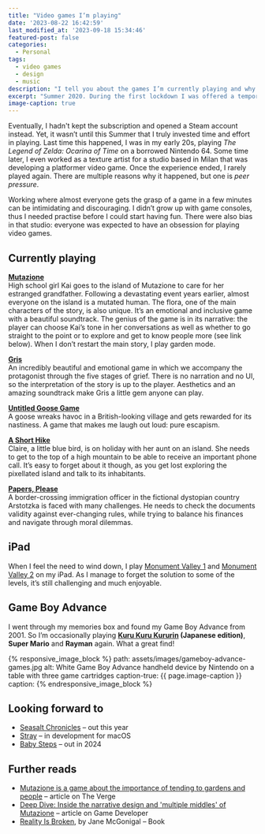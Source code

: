 ```yaml
---
title: "Video games I‘m playing"
date: '2023-08-22 16:42:59'
last_modified_at: '2023-09-18 15:34:46'
featured-post: false
categories:
  - Personal
tags:
  - video games
  - design
  - music
description: "I tell you about the games I’m currently playing and why I like them."
excerpt: "Summer 2020. During the first lockdown I was offered a temporary subscription to Apple Arcade because I had bought an iPad months before. That’s how I started playing video games again."
image-caption: true
---
```

Eventually, I hadn't kept the subscription and opened a Steam account instead. Yet, it wasn’t until this Summer that I truly invested time and effort in playing. Last time this happened, I was in my early 20s, playing _The Legend of Zelda: Ocarina of Time_ on a borrowed Nintendo 64. Some time later, I even worked as a texture artist for a studio based in Milan that was developing a platformer video game. Once the experience ended, I rarely played again. There are multiple reasons why it happened, but one is _peer pressure_.

Working where almost everyone gets the grasp of a game in a few minutes can be intimidating and discouraging. I didn’t grow up with game consoles, thus I needed practise before I could start having fun. There were also bias in that studio: everyone was expected to have an obsession for playing video games.

## Currently playing

**[Mutazione](http://mutazionegame.com/)**  
High school girl Kai goes to the island of Mutazione to care for her estranged grandfather. Following a devastating event years earlier, almost everyone on the island is a mutated human. The flora, one of the main characters of the story, is also unique. It’s an emotional and inclusive game with a beautiful soundtrack. The genius of the game is in its narrative: the player can choose Kai’s tone in her conversations as well as whether to go straight to the point or to explore and get to know people more (see link below). When I don’t restart the main story, I play garden mode.

**[Gris](https://nomada.studio/)**  
An incredibly beautiful and emotional game in which we accompany the protagonist through the five stages of grief. There is no narration and no UI, so the interpretation of the story is up to the player. Aesthetics and an amazing soundtrack make Gris a little gem anyone can play.

**[Untitled Goose Game](https://goose.game/)**  
A goose wreaks havoc in a British-looking village and gets rewarded for its nastiness. A game that makes me laugh out loud: pure escapism.

**[A Short Hike](https://en.wikipedia.org/wiki/A_Short_Hike)**  
Claire, a little blue bird, is on holiday with her aunt on an island. She needs to get to the top of a high mountain to be able to receive an important phone call. It’s easy to forget about it though, as you get lost exploring the pixellated island and talk to its inhabitants.

**[Papers, Please](https://en.wikipedia.org/wiki/Papers,_Please)**  
A border-crossing immigration officer in the fictional dystopian country Arstotzka is faced with many challenges. He needs to check the documents validity against ever-changing rules, while trying to balance his finances and navigate through moral dilemmas.

## iPad
When I feel the need to wind down, I play [Monument Valley 1](https://en.wikipedia.org/wiki/Monument_Valley_(video_game)) and [Monument Valley 2](https://en.wikipedia.org/wiki/Monument_Valley_2) on my iPad. As I manage to forget the solution to some of the levels, it’s still challenging and much enjoyable.

## Game Boy Advance
I went through my memories box and found my Game Boy Advance from 2001. So I’m occasionally playing **[Kuru Kuru Kururin](https://en.wikipedia.org/wiki/Kuru_Kuru_Kururin) (Japanese edition)**, **Super Mario** and **Rayman** again. What a great find!

{% responsive_image_block %}
  path: assets/images/gameboy-advance-games.jpg
  alt: White Game Boy Advance handheld device by Nintendo on a table with three game cartridges
  caption-true: {{ page.image-caption }}
  caption: 
{% endresponsive_image_block %}


## Looking forward to

- [Seasalt Chronicles](https://www.saltseachronicles.com/) – out this year
- [Stray](https://stray.game/) – in development for macOS
- [Baby Steps](https://www.babystepsgame.com/) – out in 2024

## Further reads

- [Mutazione is a game about the importance of tending to gardens and people](https://www.theverge.com/2019/9/29/20885535/mutazione-review-apple-arcade-playstation-4-steam) – article on The Verge
- [Deep Dive: Inside the narrative design and 'multiple middles' of Mutazione](https://www.gamedeveloper.com/design/deep-dive-inside-the-narrative-design-and-multiple-middles-of-i-mutazione-i-) – article on Game Developer
- [Reality Is Broken](https://www.penguinrandomhouse.com/books/305501/reality-is-broken-by-jane-mcgonigal/), by Jane McGonigal – Book